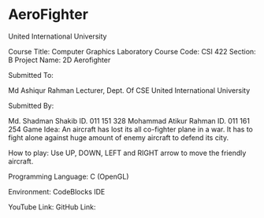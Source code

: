 # AeroFighter
United International University








Course Title: Computer Graphics Laboratory
Course Code: CSI 422
Section: B
Project Name: 2D Aerofighter


Submitted To:

Md Ashiqur Rahman
Lecturer, Dept. Of CSE
United International University



Submitted By:

Md. Shadman Shakib
ID. 011 151 328
Mohammad Atikur Rahman
ID. 011 161 254
Game Idea:
An aircraft has lost its all co-fighter plane in a war. It has to fight alone against huge amount of enemy aircraft to defend its city.

How to play:
Use UP, DOWN, LEFT and RIGHT arrow to move the friendly aircraft. 

Programming Language: 
C (OpenGL)

Environment:
 CodeBlocks IDE

YouTube Link:
GitHub Link: 

